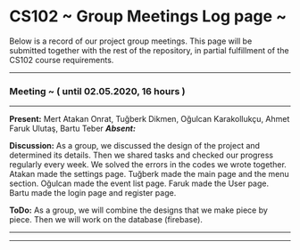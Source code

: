 # CS102 ~ Group Meetings Log page ~

Below is a record of our project group meetings. This page will be submitted together with the rest of the repository, in partial fulfillment of the CS102 course requirements.

****
### Meeting ~ ( until 02.05.2020, 16 hours )
****
**Present:** Mert Atakan Onrat, Tuğberk Dikmen, Oğulcan Karakollukçu, Ahmet Faruk Ulutaş, Bartu Teber  _**Absent:**_

**Discussion:** 
As a group, we discussed the design of the project and determined its details. Then we shared tasks and checked our progress regularly every week. We solved the errors in the codes we wrote together. Atakan made the settings page. Tuğberk made the main page and the menu section. Oğulcan made the event list page. Faruk made the User page. Bartu made the login page and register page.

**ToDo:** As a group, we will combine the designs that we make piece by piece. Then we will work on the database (firebase).

****
****

